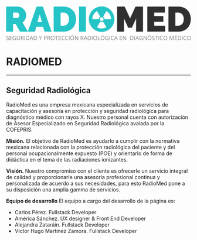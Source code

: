 
![radiomed](./img/logo/logo-horizontal.svg)
# RADIOMED
***




## Seguridad Radiológica
RadioMed es una empresa mexicana especializada en servicios de capacitación y asesoría en protección y seguridad radiológica para diagnóstico médico con rayos X. Nuestro personal cuenta con autorización de Asesor Especializado en Seguridad Radiológica avalada por la COFEPRIS.

**Misión.**
El objetivo de RadioMed es ayudarlo a cumplir con la normativa mexicana relacionada con la protección radiológica del paciente y del personal ocupacionalmente expuesto (POE) y orientarlo de forma de didáctica en el tema de las radiaciones ionizantes.

**Visión.**
Nuestro compromiso con el cliente es ofrecerle un servicio integral de calidad y proporcionarle una asesoría profesional continua y personalizada de acuerdo a sus necesidades, para esto RadioMed pone a su disposición una amplia gamma de servicios.

**Equipo de desarrollo**
El equipo a cargo del desarrollo de la página es:
- Carlos Pérez. Fullstack Developer
- América Sánchez. UX designer & Front End Developer
- Alejandra Zataráin. Fullstack Developer
- Víctor Hugo Martínez Zamora. Fullstack Developer
